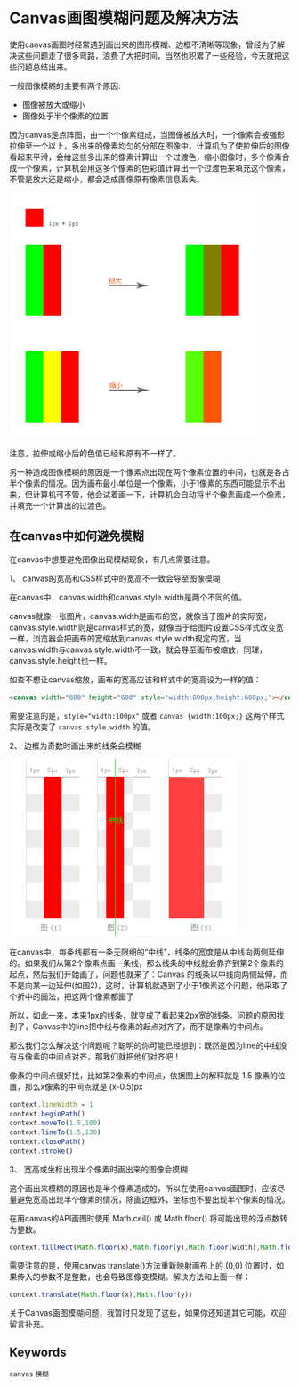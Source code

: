 # Canvas画图模糊问题及解决方法

使用canvas画图时经常遇到画出来的图形模糊、边框不清晰等现象，曾经为了解决这些问题走了很多弯路，浪费了大把时间，当然也积累了一些经验，今天就把这些问题总结出来。

一般图像模糊的主要有两个原因:

- 图像被放大或缩小
- 图像处于半个像素的位置

因为canvas是点阵图，由一个个像素组成，当图像被放大时，一个像素会被强形拉伸至一个以上，多出来的像素均匀的分部在图像中，计算机为了使拉伸后的图像看起来平滑，会给这些多出来的像素计算出一个过渡色，缩小图像时，多个像素合成一个像素，计算机会用这多个像素的色彩值计算出一个过渡色来填充这个像素，不管是放大还是缩小，都会造成图像原有像素信息丢失。

![resove-convas-blur-01](../../images/canvas/resolve-canvas-blur-01.png)

注意，拉伸或缩小后的色值已经和原有不一样了。

另一种造成图像模糊的原因是一个像素点出现在两个像素位置的中间，也就是各占半个像素的情况。因为画布最小单位是一个像素，小于1像素的东西可能显示不出来，但计算机可不管，他会试着画一下，计算机会自动将半个像素画成一个像素，并填充一个计算出的过渡色。

## 在canvas中如何避免模糊

在canvas中想要避免图像出现模糊现象，有几点需要注意。

1、 canvas的宽高和CSS样式中的宽高不一致会导至图像模糊

在canvas中，canvas.width和canvas.style.width是两个不同的值。

canvas就像一张图片，canvas.width是画布的宽，就像当于图片的实际宽，canvas.style.width则是canvas样式的宽，就像当于给图片设置CSS样式改变宽一样，浏览器会把画布的宽缩放到canvas.style.width规定的宽，当canvas.width与canvas.style.width不一致，就会导至画布被缩放，同理，canvas.style.height也一样。

如查不想让canvas缩放，画布的宽高应该和样式中的宽高设为一样的值：

```html
<canvas width="800" height="600" style="width:800px;height:600px;"></canvas>
```

需要注意的是，`style="width:100px"` 或者 `canvas {width:100px;}` 这两个样式实际是改变了 `canvas.style.width` 的值。

2、 边框为奇数时画出来的线条会模糊

![resove-convas-blur-02](../../images/canvas/resolve-canvas-blur-02.png)

在canvas中，每条线都有一条无限细的“中线”，线条的宽度是从中线向两侧延伸的。如果我们从第2个像素点画一条线，那么线条的中线就会靠齐到第2个像素的起点，然后我们开始画了，问题也就来了：Canvas 的线条以中线向两侧延伸，而不是向某一边延伸(如图2)，这时，计算机就遇到了小于1像素这个问题，他采取了个折中的画法，把这两个像素都画了

所以，如此一来，本来1px的线条，就变成了看起来2px宽的线条。问题的原因找到了，Canvas中的line把中线与像素的起点对齐了，而不是像素的中间点。

那么我们怎么解决这个问题呢？聪明的你可能已经想到：既然是因为line的中线没有与像素的中间点对齐，那我们就把他们对齐吧！

像素的中间点很好找，比如第2像素的中间点，依据图上的解释就是 1.5 像素的位置，那么x像素的中间点就是 (x-0.5)px

```js
context.lineWidth = 1
context.beginPath()
context.moveTo(1.5,100)
context.lineTo(1.5,130)
context.closePath()
context.stroke()
```

3、 宽高或坐标出现半个像素时画出来的图像会模糊

这个画出来模糊的原因也是半个像素造成的，所以在使用canvas画图时，应该尽量避免宽高出现半个像素的情况，除画边框外，坐标也不要出现半个像素的情况。

在用canvas的API画图时使用 Math.ceil() 或 Math.floor() 将可能出现的浮点数转为整数。

```js
context.fillRect(Math.floor(x),Math.floor(y),Math.floor(width),Math.floor(height))
```

需要注意的是，使用canvas translate()方法重新映射画布上的 (0,0) 位置时，如果传入的参数不是整数，也会导致图像变模糊。解决方法和上面一样：

```js
context.translate(Math.floor(x),Math.floor(y))
```

关于Canvas画图模糊问题，我暂时只发现了这些，如果你还知道其它可能，欢迎留言补充。

## Keywords

`canvas` `模糊`
